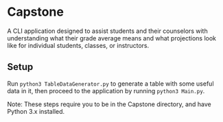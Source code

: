 # Capstone
A CLI application designed to assist students and their counselors with understanding what their grade average means and what projections look like for individual students, classes, or instructors.

## Setup
Run `python3 TableDataGenerator.py` to generate a table with some useful data in it, then proceed to the application by running `python3 Main.py`.

Note: These steps require you to be in the Capstone directory, and have Python 3.x installed.

